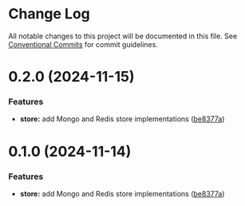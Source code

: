 # Change Log

All notable changes to this project will be documented in this file.
See [Conventional Commits](https://conventionalcommits.org) for commit guidelines.

# 0.2.0 (2024-11-15)


### Features

* **store:** add Mongo and Redis store implementations ([be8377a](https://github.com/Benjamin-Stefan/job-fire/commit/be8377a9b0cc4770ca08eeb4833789d6ae848922))





# 0.1.0 (2024-11-14)


### Features

* **store:** add Mongo and Redis store implementations ([be8377a](https://github.com/Benjamin-Stefan/job-fire/commit/be8377a9b0cc4770ca08eeb4833789d6ae848922))
